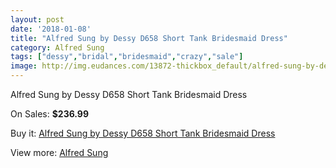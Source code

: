 ```yaml
---
layout: post
date: '2018-01-08'
title: "Alfred Sung by Dessy D658 Short Tank Bridesmaid Dress"
category: Alfred Sung
tags: ["dessy","bridal","bridesmaid","crazy","sale"]
image: http://img.eudances.com/13872-thickbox_default/alfred-sung-by-dessy-d658-short-tank-bridesmaid-dress.jpg
---
```

Alfred Sung by Dessy D658 Short Tank Bridesmaid Dress

On Sales: **$236.99**
<a href="https://www.eudances.com/en/alfred-sung/4166-alfred-sung-by-dessy-d658-short-tank-bridesmaid-dress.html"><amp-img layout="responsive" width="600" height="600" src="//img.eudances.com/13872-thickbox_default/alfred-sung-by-dessy-d658-short-tank-bridesmaid-dress.jpg" alt="Alfred Sung by Dessy D658 Short Tank Bridesmaid Dress 0" /></a>
<a href="https://www.eudances.com/en/alfred-sung/4166-alfred-sung-by-dessy-d658-short-tank-bridesmaid-dress.html"><amp-img layout="responsive" width="600" height="600" src="//img.eudances.com/13876-thickbox_default/alfred-sung-by-dessy-d658-short-tank-bridesmaid-dress.jpg" alt="Alfred Sung by Dessy D658 Short Tank Bridesmaid Dress 1" /></a>
<a href="https://www.eudances.com/en/alfred-sung/4166-alfred-sung-by-dessy-d658-short-tank-bridesmaid-dress.html"><amp-img layout="responsive" width="600" height="600" src="//img.eudances.com/13875-thickbox_default/alfred-sung-by-dessy-d658-short-tank-bridesmaid-dress.jpg" alt="Alfred Sung by Dessy D658 Short Tank Bridesmaid Dress 2" /></a>
<a href="https://www.eudances.com/en/alfred-sung/4166-alfred-sung-by-dessy-d658-short-tank-bridesmaid-dress.html"><amp-img layout="responsive" width="600" height="600" src="//img.eudances.com/13874-thickbox_default/alfred-sung-by-dessy-d658-short-tank-bridesmaid-dress.jpg" alt="Alfred Sung by Dessy D658 Short Tank Bridesmaid Dress 3" /></a>
<a href="https://www.eudances.com/en/alfred-sung/4166-alfred-sung-by-dessy-d658-short-tank-bridesmaid-dress.html"><amp-img layout="responsive" width="600" height="600" src="//img.eudances.com/13873-thickbox_default/alfred-sung-by-dessy-d658-short-tank-bridesmaid-dress.jpg" alt="Alfred Sung by Dessy D658 Short Tank Bridesmaid Dress 4" /></a>

Buy it: [Alfred Sung by Dessy D658 Short Tank Bridesmaid Dress](https://www.eudances.com/en/alfred-sung/4166-alfred-sung-by-dessy-d658-short-tank-bridesmaid-dress.html "Alfred Sung by Dessy D658 Short Tank Bridesmaid Dress")

View more: [Alfred Sung](https://www.eudances.com/en/52-alfred-sung "Alfred Sung")